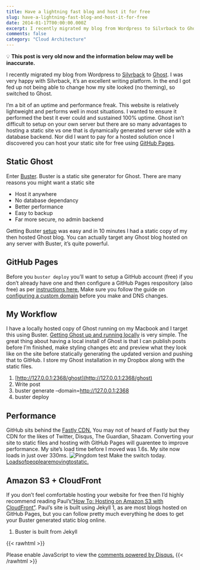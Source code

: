 ```yaml
---
title: Have a lightning fast blog and host it for free
slug: have-a-lightning-fast-blog-and-host-it-for-free
date: 2014-01-17T00:00:00.000Z
excerpt: I recently migrated my blog from Wordpress to Silvrback to Ghost. I was very happy with Silvrback, it’s an excellent writing platform. In the end I got fed up not being able to change how my site looked (no theming), so switched to Ghost.
comments: false
category: "Cloud Architecture" 
---
```


💡 **This post is very old now and the information below may well be inaccurate.**

I recently migrated my blog from Wordpress to [Silvrback](https://dsowers.silvrback.com/introducing-silvrback) to [Ghost](http://ghost.org/). I was very happy with Silvrback, it’s an excellent writing platform. In the end I got fed up not being able to change how my site looked (no theming), so switched to Ghost.

I’m a bit of an uptime and performance freak. This website is relatively lightweight and performs well in most situations. I wanted to ensure it performed the best it ever could and sustained 100% uptime. Ghost isn’t difficult to setup on your own server but there are so many advantages to hosting a static site vs one that is dynamically generated server side with a database backend. Nor did I want to pay for a hosted solution once I discovered you can host your static site for free using [GitHub Pages](http://pages.github.com/).

## Static Ghost

Enter [Buster](https://github.com/axitkhurana/buster). Buster is a static site generator for Ghost. There are many reasons you might want a static site

- Host it anywhere
- No database dependancy
- Better performance
- Easy to backup
- Far more secure, no admin backend

Getting Buster [setup](http://www.metacotta.com/ghost-static-site-generation-with-buster/) was easy and in 10 minutes I had a static copy of my then hosted Ghost blog. You can actually target any Ghost blog hosted on any server with Buster, it’s quite powerful.

## GitHub Pages

Before you `buster deploy` you’ll want to setup a GitHub account (free) if you don’t already have one and then configure a GitHub Pages respository (also free) as per [instructions here.](http://pages.github.com/) Make sure you follow the guide on [configuring a custom domain](https://help.github.com/articles/setting-up-a-custom-domain-with-pages) before you make and DNS changes.

## My Workflow

I have a locally hosted copy of Ghost running on my Macbook and I target this using Buster. [Getting Ghost up and running locally](http://docs.ghost.org/installation/) is very simple. The great thing about having a local install of Ghost is that I can publish posts before I’m finished, make styling changes etc and preview what they look like on the site before statically generating the updated version and pushing that to GitHub. I store my Ghost installation in my Dropbox along with the static files.

1) [http://127.0.0.1:2368/ghost](http://127.0.0.1:2368/ghost)
2) Write post 
3) buster generate –domain=http://127.0.0.1:2368 
4) buster deploy

## Performance

GitHub sits behind the [Fastly CDN.](https://www.fastly.com/) You may not of heard of Fastly but they CDN for the likes of Twitter, Disqus, The Guardian, Shazam. Converting your site to static files and hosting with GitHub Pages will guarentee to improve performance. My site’s load time before I moved was 1.6s. My site now loads in just over 330ms.
![Pingdom test](https://i.imgur.com/vxw9bsP.png)
Make the switch today. [Loads](http://alexcican.com/post/guide-hosting-website-dropbox-github/)[of](http://sirupsen.com/the-switch-to-github-pages)[people](http://hpehl.info/moved-blog-to-github-pages.html)[are](http://jtimberman.housepub.org/blog/2011/09/29/blog-moved-to-github-pages/)[moving](http://ocramius.github.io/blog/moving-my-blog-to-jekyll/)[to](http://www.alexrothenberg.com/2011/01/27/moved-blog-to-jekyll-and-github-pages.html)[static.](http://hugogiraudel.com/2013/02/21/jekyll/)

## Amazon S3 + CloudFront

If you don’t feel comfortable hosting your website for free then I’d highly recommend reading Paul’s[“How To: Hosting on Amazon S3 with CloudFront”](http://paulstamatiou.com/hosting-on-amazon-s3-with-cloudfront/). Paul’s site is built using Jekyll 1, as are most blogs hosted on GitHub Pages, but you can follow pretty much everything he does to get your Buster generated static blog online.

1. Buster is built from Jekyll

{{< rawhtml >}}
  <div id="disqus_thread"></div>
  <script>
    (function() { 
    var d = document, s = d.createElement('script');
    s.src = 'https://kerneldump.disqus.com/embed.js';
    s.setAttribute('data-timestamp', +new Date());
    (d.head || d.body).appendChild(s);
    })();
  </script>
  <noscript>Please enable JavaScript to view the <a href="https://disqus.com/?ref_noscript">comments powered by Disqus.</a></noscript>
{{< /rawhtml >}}